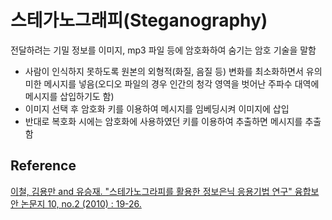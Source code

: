# 스테가노그래피(Steganography)

전달하려는 기밀 정보를 이미지, mp3 파일 등에 암호화하여 숨기는 암호 기술을 말함

- 사람이 인식하지 못하도록 원본의 외형적(화질, 음질 등) 변화를 최소화하면서 유의미한 메시지를 넣음(오디오 파일의 경우 인간의 청각 영역을 벗어난 주파수 대역에 메시지를 삽입하기도 함)
- 이미지 선택 후 암호화 키를 이용하여 메시지를 임베딩시켜 이미지에 삽입
- 반대로 복호화 시에는 암호화에 사용하였던 키를 이용하여 추출하면 메시지를 추출함

## Reference

[이철, 김용만 and 유승재. "스테가노그라피를 활용한 정보은닉 응용기법 연구" 융합보안 논문지 10, no.2 (2010) : 19-26.](https://www.kci.go.kr/kciportal/ci/sereArticleSearch/ciSereArtiView.kci?sereArticleSearchBean.artiId=ART001521336)
